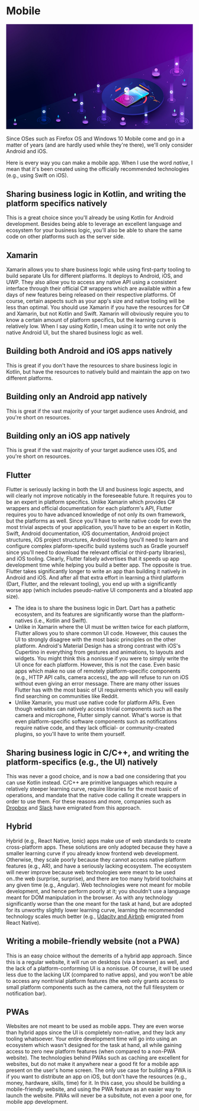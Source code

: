 # Mobile

![Cover](cover.jpg)

Since OSes such as Firefox OS and Windows 10 Mobile come and go in a matter of years (and are hardly used while they're there), we'll only consider Android and iOS.

Here is every way you can make a mobile app. When I use the word _native_, I mean that it's been created using the officially recommended technologies (e.g., using Swift on iOS).

## Sharing business logic in Kotlin, and writing the platform specifics natively

This is a great choice since you'll already be using Kotlin for Android development. Besides being able to leverage an excellent language and ecosystem for your business logic, you'll also be able to share the same code on other platforms such as the server side.

## Xamarin

Xamarin allows you to share business logic while using first-party tooling to build separate UIs for different platforms. It deploys to Android, iOS, and UWP. They also allow you to access any native API using a consistent interface through their official C# wrappers which are available within a few days of new features being released on their respective platforms. Of course, certain aspects such as your app's size and native tooling will be less than optimal. You should use Xamarin if you have the resources for C# and Xamarin, but not Kotlin and Swift. Xamarin will obviously require you to know a certain amount of platform specifics, but the learning curve is relatively low. When I say using Kotlin, I mean using it to write not only the native Android UI, but the shared business logic as well.

## Building both Android and iOS apps natively

This is great if you don't have the resources to share business logic in Kotlin, but have the resources to natively build and maintain the app on two different platforms.

## Building only an Android app natively

This is great if the vast majority of your target audience uses Android, and you're short on resources.

## Building only an iOS app natively

This is great if the vast majority of your target audience uses iOS, and you're short on resources.

## Flutter

Flutter is seriously lacking in both the UI and business logic aspects, and will clearly not improve noticably in the foreseeable future. It requires you to be an expert in platform specifics. Unlike Xamarin which provides C# wrappers and official documentation for each platform's API, Flutter requires you to have advanced knowledge of not only its own framework, but the platforms as well. Since you'll have to write native code for even the most trivial aspects of your application, you'll have to be an expert in Kotlin, Swift, Android documentation, iOS documentation, Android project structures, iOS project structures, Android tooling (you'll need to learn and configure complex plaform-specific build systems such as Gradle yourself since you'll need to download the relevant official or third-party libraries), and iOS tooling. Clearly, Flutter falsely advertises that it speeds up app development time while helping you build a better app. The opposite is true. Flutter takes significantly longer to write an app than building it natively in Android and iOS. And after all that extra effort in learning a third platform (Dart, Flutter, and the relevant tooling), you end up with a significantly worse app (which includes pseudo-native UI components and a bloated app size).

- The idea is to share the business logic in Dart. Dart has a pathetic ecosystem, and its features are significantly worse than the platform-natives (i.e., Kotlin and Swift).
- Unlike in Xamarin where the UI must be written twice for each platform, Flutter allows you to share common UI code. However, this causes the UI to strongly disagree with the most basic principles on the other platform. Android's Material Design has a strong contrast with iOS's Cupertino in everything from gestures and animations, to layouts and widgets. You might think this a nonissue if you were to simply write the UI once for each platform. However, this is not the case. Even basic apps which make no use of remotely platform-specific components (e.g., HTTP API calls, camera access), the app will refuse to run on iOS without even giving an error message. There are many other issues Flutter has with the most basic of UI requirements which you will easily find searching on communities like Reddit.
- Unlike Xamarin, you must use native code for platform APIs. Even though websites can natively access trivial components such as the camera and microphone, Flutter simply cannot. What's worse is that even platform-specific software components such as notifications require native code, and they lack official- or community-created plugins, so you'll have to write them yourself. 

## Sharing business logic in C/C++, and writing the platform-specifics (e.g., the UI) natively

This was never a good choice, and is now a bad one considering that you can use Kotlin instead. C/C++ are primitive languages which require a relatively steeper learning curve, require libraries for the most basic of operations, and mandate that the native code calling it create wrappers in order to use them. For these reasons and more, companies such as [Dropbox](https://insights.dice.com/2019/08/27/swift-kotlin-c-dropbox-native/) and [Slack](https://slack.engineering/client-consistency-at-slack-beyond-libslack-c9cfbe778fb7) have emigrated from this approach.

## Hybrid 

Hybrid (e.g., React Native, Ionic) apps make use of web standards to create cross-platform apps. These solutions are only adopted because they have a smaller learning curve if you already know frontend web development. Otherwise, they scale poorly because they cannot access native platform features (e.g., AR), and have a seriously lacking ecosystem. The ecosystem will never improve because web technologies were meant to be used on..the web (surprise, surprise), and there are too many hybrid toolchains at any given time (e.g., Angular). Web technologies were not meant for mobile development, and hence perform poorly at it; you shouldn't use a language meant for DOM manipulation in the browser. As with any technology significantly worse than the one meant for the task at hand, but are adopted for its unworthy slightly lower learning curve, learning the recommended technology scales much better (e.g., [Udacity and Airbnb](https://adtmag.com/articles/2018/07/10/abandon-react-native.aspx) emigrated from React Native).

## Writing a mobile-friendly website (not a PWA)

This is an easy choice without the demerits of a hybrid app approach. Since this is a regular website, it will run on desktops (via a browser) as well, and the lack of a platform-conforming UI is a nonissue. Of course, it will be used less due to the lacking UX (compared to native apps), and you won't be able to access any nontrivial platform features (the web only grants access to small platform components such as the camera, not the full filesystem or notification bar).

## PWAs 

Websites are not meant to be used as mobile apps. They are even worse than hybrid apps since the UI is completely non-native, and they lack any tooling whatsoever. Your entire development time will go into using an ecosystem which wasn't designed for the task at hand, all while gaining access to zero new platform features (when compared to a non-PWA website). The technologies behind PWAs such as caching are excellent for websites, but do not make it anywhere near a good fit for a mobile app present on the user's home screen. The only use case for building a PWA is if you want to distribute an app on iOS, but don't have the resources (e.g., money, hardware, skills, time) for it. In this case, you should be building a mobile-friendly website, and using the PWA feature as an easier way to launch the website. PWAs will never be a subsitute, not even a poor one, for mobile app development.